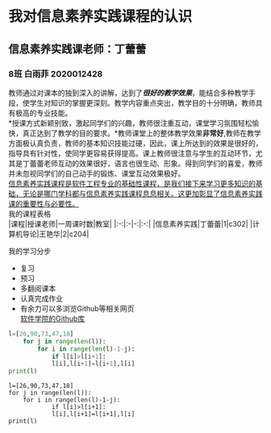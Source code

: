 # 我对信息素养实践课程的认识    
## 信息素养实践课老师：丁蕾蕾  
### 8班 白雨菲 2020012428  
教师通过对课本的独到深入的讲解，达到了***很好的教学效果***，能结合多种教学手段，使学生对知识的掌握更深刻。教学内容重点突出，教学目的十分明确，教师具有极高的专业技能。   
*授课方式新颖别致，激起同学们的兴趣，教师很注重互动，课堂学习氛围轻松愉快，真正达到了教学的目的要求。*教师课堂上的整体教学效果**非常好**,教师在教学方面极认真负责，教师的基本知识技能过硬，因此，课上所达到的效果是很好的，指导具有针对性，使同学更容易获得提高。课上教师很注意与学生的互动环节，尤其是丁蕾蕾老师互动的效果很好，语言也很生动、形象。得到同学们的喜爱，教师并未忽视同学们的自己动手的锻炼、课堂互动效果极好。  
<u>信息素养实践课程是软件工程专业的基础性课程，是我们接下来学习更多知识的基础，无论是哪门学科都与信息素养实践课程息息相关。这更加彰显了信息素养实践课的重要性与必要性。</u>  
我的课程表格  
|课程|授课老师|一周课时数|教室|
|:-:|:-|-:|:-:|
|信息素养实践|丁蕾蕾|1|c302|
|计算机导论|王艳华|2|c204|

我的学习分步  
- 复习  
- 预习  
- 多翻阅课本  
- 认真完成作业  
- 有余力可以多浏览Github等相关网页  
[软件学院的Github库](https://github.com/edu2act)  


```python
l=[26,90,73,47,18]
	for j in range(len(l)):
		for i in range(len(l)-1-j):
			if l[i]>l[i+1]:
			l[i],l[i+1]=l[i+1],l[i]
print(l) 
```



	l=[26,90,73,47,18]
	for j in range(len(l)):
		for i in range(len(l)-1-j):
				if l[i]>l[i+1]:
				l[i],l[i+1]=l[i+1],l[i]
	print(l)

